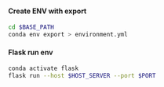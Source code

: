 #### Create ENV with export
``` bash
cd $BASE_PATH
conda env export > environment.yml
```
#### Flask run env
``` bash
conda activate flask
flask run --host $HOST_SERVER --port $PORT
```